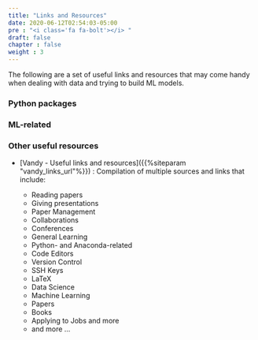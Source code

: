 ```yaml
---
title: "Links and Resources"
date: 2020-06-12T02:54:03-05:00
pre : "<i class='fa fa-bolt'></i> "
draft: false
chapter : false
weight : 3
---
```


The following are a set of useful links and resources that may come handy
when dealing with data and trying to build ML models.

### Python packages

### ML-related

### Other useful resources

- [Vandy - Useful links and resources]({{%siteparam "vandy_links_url"%}}) : 
    Compilation of multiple sources and links that include:

    - Reading papers
    - Giving presentations
    - Paper Management
    - Collaborations
    - Conferences
    - General Learning
    - Python- and Anaconda-related
    - Code Editors
    - Version Control
    - SSH Keys
    - LaTeX
    - Data Science
    - Machine Learning
    - Papers
    - Books
    - Applying to Jobs and more
    - and more ...
